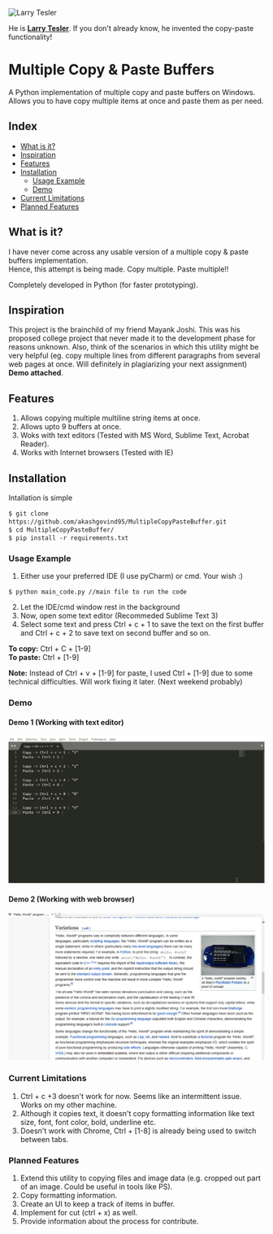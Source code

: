 
![Larry Tesler](https://i.imgur.com/AbDPXx8.jpeg)

He is [**Larry Tesler**](https://en.wikipedia.org/wiki/Larry_Tesler). If you don't already know, he invented the copy-paste functionality!

# Multiple Copy & Paste Buffers

A Python implementation of multiple copy and paste buffers on Windows.   
Allows you to have copy multiple items at once and paste them as per need.

Index
-----
<!--ts-->
   * [What is it?](#what-is-it)
   * [Inspiration](#inspiration)
   * [Features](#features)
   * [Installation](#installation)
      * [Usage Example](#usage-example)
      * [Demo](#demo)
   * [Current Limitations](#current-limitations)
   * [Planned Features](#planned-features)
<!--te-->

## What is it?
I have never come across any usable version of a multiple copy & paste buffers implementation.      
Hence, this attempt is being made. 
Copy multiple. Paste multiple!!

Completely developed in Python (for faster prototyping).

## Inspiration

This project is the brainchild of my friend Mayank Joshi. This was his proposed college project that never made it to the development phase for reasons unknown.
Also, think of the scenarios in which this utility might be very helpful (eg. copy multiple lines from different paragraphs from several web pages at once. Will definitely in plagiarizing your next assignment) **Demo attached**.

## Features
1. Allows copying multiple multiline string items at once.
2. Allows upto 9 buffers at once. 
3. Woks with text editors (Tested with MS Word, Sublime Text, Acrobat Reader).
4. Works with Internet browsers (Tested with IE)

## Installation
Intallation is simple
```
$ git clone https://github.com/akashgovind95/MultipleCopyPasteBuffer.git
$ cd MultipleCopyPasteBuffer/
$ pip install -r requirements.txt
```
### Usage Example
1. Either use your preferred IDE (I use pyCharm) or cmd. Your wish :)    
```
$ python main_code.py //main file to run the code
```
2. Let the IDE/cmd window rest in the background    
3. Now, open some text editor (Recommeded Sublime Text 3)     
4. Select some text and press Ctrl + c + 1 to save the text on the first buffer and Ctrl + c + 2 to save text on second buffer and so on.      

**To copy:** Ctrl + C + [1-9]    
**To paste:** Ctrl + [1-9]

**Note:** Instead of Ctrl + v + [1-9] for paste, I used Ctrl + [1-9] due to some technical difficulties. Will work fixing it later. (Next weekend probably) 

### Demo

#### Demo 1 (Working with text editor)
![Farmers Market Finder Demo](Demo/demo.gif)

#### Demo 2 (Working with web browser)
![Farmers Market Finder Demo](Demo/demo2.gif)

### Current Limitations
1. Ctrl + c +3 doesn't work for now. Seems like an intermittent issue. Works on my other machine.
2. Although it copies text, it doesn't copy formatting information like text size, font, font color, bold, underline etc.
3. Doesn't work with Chrome, Ctrl + [1-8] is already being used to switch between tabs.

### Planned Features
1. Extend this utility to copying files and image data (e.g. cropped out part of an image. Could be useful in tools like PS).
2. Copy formatting information.
3. Create an UI to keep a track of items in buffer.
4. Implement for cut (ctrl + x) as well.
5. Provide information about the process for contribute.

